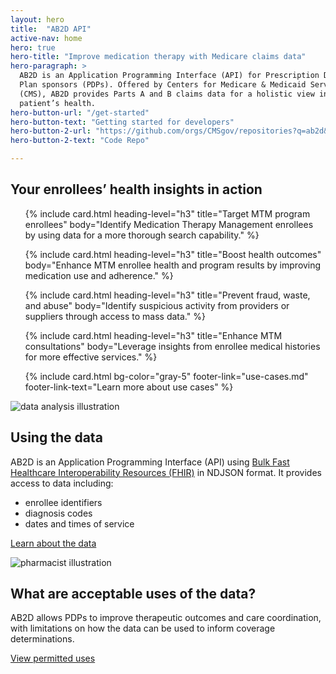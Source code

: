 ```yaml
---
layout: hero
title:  "AB2D API"
active-nav: home
hero: true
hero-title: "Improve medication therapy with Medicare claims data"
hero-paragraph: >
  AB2D is an Application Programming Interface (API) for Prescription Drug
  Plan sponsors (PDPs). Offered by Centers for Medicare & Medicaid Services
  (CMS), AB2D provides Parts A and B claims data for a holistic view into
  patient’s health.
hero-button-url: "/get-started"
hero-button-text: "Getting started for developers"
hero-button-2-url: "https://github.com/orgs/CMSgov/repositories?q=ab2d&type=all"
hero-button-2-text: "Code Repo"

---
```


## Your enrollees’ health insights in action

<ul class="usa-card-group flex-justify-center padding-y-4">
  {% include card.html
    heading-level="h3"
    title="Target MTM program enrollees"
    body="Identify Medication Therapy Management enrollees by using data for a more thorough search capability."
  %}

  {% include card.html
    heading-level="h3"
    title="Boost health outcomes"
    body="Enhance MTM enrollee health and program results by improving medication use and adherence."
  %}

  {% include card.html
    heading-level="h3"
    title="Prevent fraud, waste, and abuse"
    body="Identify suspicious activity from providers or suppliers through access to mass data."
  %}

  {% include card.html
    heading-level="h3"
    title="Enhance MTM consultations"
    body="Leverage insights from enrollee medical histories for more effective services."
  %}

  {% include card.html
    bg-color="gray-5"
    footer-link="use-cases.md"
    footer-link-text="Learn more about use cases"
  %}
</ul>

<div class="grid-row grid-gap-4 desktop:grid-gap-6 padding-y-4 flex-align-center">
  <div class="tablet:grid-col">
    <img src="{{ '/assets/img/data-analysis.svg' | relative_url }}" alt="data analysis illustration" />
  </div>
  <div class="tablet:grid-col" >
    <h2>Using the data</h2>
    <p>AB2D is an Application Programming Interface (API) using <a href="https://www.hl7.org/fhir/overview.html">Bulk Fast Healthcare Interoperability Resources (FHIR)</a> in NDJSON format. It provides access to data including:</p>
    <ul>
      <li>enrollee identifiers</li>
      <li>diagnosis codes</li>
      <li>dates and times of service</li>
    </ul>
    <p><a href="{% link data.md %}">Learn about the data</a></p>
  </div>
</div>

<div class="grid-row grid-gap-4 desktop:grid-gap-6 padding-y-4 flex-align-center">
  <div class="tablet:grid-col tablet:order-2">
    <img src="{{ '/assets/img/pharmacist.svg' | relative_url }}" alt="pharmacist illustration" />
  </div>
  <div class="tablet:grid-col tablet:order-1">
    <h2>What are acceptable uses of the data?</h2>
    <p>AB2D allows PDPs to improve therapeutic outcomes and care coordination, with limitations on how the data can be used to inform coverage determinations.</p>
    <p><a href="{% link about.md %}">View permitted uses</a></p>
  </div>
</div>

